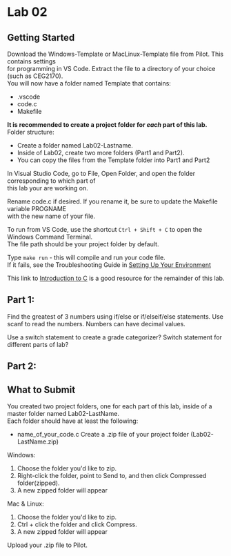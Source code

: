 # Lab 02

## Getting Started

Download the Windows-Template or MacLinux-Template file from Pilot.  This contains settings  
for programming in VS Code.  Extract the file to a directory of your choice (such as CEG2170).  
You will now have a folder named Template that contains:
* .vscode
* code.c
* Makefile

**It is recommended to create a project folder for *each* part of this lab.**
Folder structure:
* Create a folder named Lab02-Lastname.  
* Inside of Lab02, create two more folders (Part1 and Part2).
* You can copy the files from the Template folder into Part1 and Part2   

In Visual Studio Code, go to File, Open Folder, and open the folder corresponding to which part of  
this lab your are working on.

Rename code.c if desired.  If you rename it, be sure to update the Makefile variable PROGNAME  
with the new name of your file.

To run from VS Code, use the shortcut `Ctrl + Shift + C` to open the Windows Command Terminal.  
The file path should be your project folder by default.

Type `make run` - this will compile and run your code file.  
If it fails, see the Troubleshooting Guide in [Setting Up Your Environment](https://github.com/pattonsgirl/Spring2020-CEG2170)

This link to [Introduction to C](https://www.cprogramming.com/tutorial/c/lesson1.html) is a good resource for the remainder of this lab.

## Part 1:
Find the greatest of 3 numbers using if/else or if/elseif/else statements.  Use scanf to read the numbers.  Numbers can have decimal values.

Use a switch statement to create a grade categorizer?
Switch statement for different parts of lab?

## Part 2:


## What to Submit
You created two project folders, one for each part of this lab, inside of a master folder named Lab02-LastName.  
Each folder should have at least the following:
* name_of_your_code.c
Create a .zip file of your project folder (Lab02-LastName.zip)

Windows:
1. Choose the folder you'd like to zip.
2. Right-click the folder, point to Send to, and then click Compressed folder(zipped). 
3. A new zipped folder will appear 
 
Mac & Linux:
1. Choose the folder you'd like to zip.
2. Ctrl + click the folder and click Compress. 
3. A new zipped folder will appear 

Upload your .zip file to Pilot.